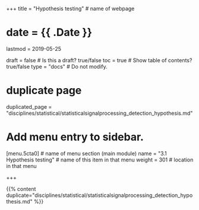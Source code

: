 +++
title = "Hypothesis testing"         # name of webpage

# date = {{ .Date }}
lastmod = 2019-05-25

draft = false  # Is this a draft? true/false
toc = true  # Show table of contents? true/false
type = "docs"  # Do not modify.

# duplicate page

duplicated_page = "disciplines/statistical/statisticalsignalprocessing_detection_hypothesis.md"

# Add menu entry to sidebar.
[menu.5cta0]                       # name of menu section (main module)
  name = "3.1 Hypothesis testing"        # name of this item in that menu
  weight = 301                          # location in that menu

+++

{{% content duplicate="disciplines/statistical/statisticalsignalprocessing_detection_hypothesis.md" %}}
